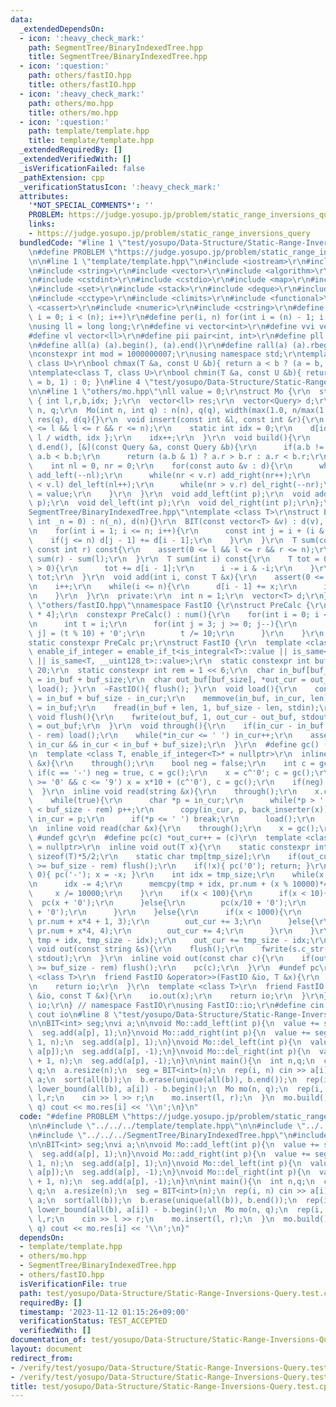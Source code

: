 ```yaml
---
data:
  _extendedDependsOn:
  - icon: ':heavy_check_mark:'
    path: SegmentTree/BinaryIndexedTree.hpp
    title: SegmentTree/BinaryIndexedTree.hpp
  - icon: ':question:'
    path: others/fastIO.hpp
    title: others/fastIO.hpp
  - icon: ':heavy_check_mark:'
    path: others/mo.hpp
    title: others/mo.hpp
  - icon: ':question:'
    path: template/template.hpp
    title: template/template.hpp
  _extendedRequiredBy: []
  _extendedVerifiedWith: []
  _isVerificationFailed: false
  _pathExtension: cpp
  _verificationStatusIcon: ':heavy_check_mark:'
  attributes:
    '*NOT_SPECIAL_COMMENTS*': ''
    PROBLEM: https://judge.yosupo.jp/problem/static_range_inversions_query
    links:
    - https://judge.yosupo.jp/problem/static_range_inversions_query
  bundledCode: "#line 1 \"test/yosupo/Data-Structure/Static-Range-Inversions-Query.test.cpp\"\
    \n#define PROBLEM \"https://judge.yosupo.jp/problem/static_range_inversions_query\"\
    \n\n#line 1 \"template/template.hpp\"\n#include <iostream>\r\n#include <cmath>\r\
    \n#include <string>\r\n#include <vector>\r\n#include <algorithm>\r\n#include <tuple>\r\
    \n#include <cstdint>\r\n#include <cstdio>\r\n#include <map>\r\n#include <queue>\r\
    \n#include <set>\r\n#include <stack>\r\n#include <deque>\r\n#include <bitset>\r\
    \n#include <cctype>\r\n#include <climits>\r\n#include <functional>\r\n#include\
    \ <cassert>\r\n#include <numeric>\r\n#include <cstring>\r\n#define rep(i, n) for(int\
    \ i = 0; i < (n); i++)\r\n#define per(i, n) for(int i = (n) - 1; i >= 0; i--)\r\
    \nusing ll = long long;\r\n#define vi vector<int>\r\n#define vvi vector<vi>\r\n\
    #define vl vector<ll>\r\n#define pii pair<int, int>\r\n#define pll pair<ll, ll>\r\
    \n#define all(a) (a).begin(), (a).end()\r\n#define rall(a) (a).rbegin(), (a).rend()\r\
    \nconstexpr int mod = 1000000007;\r\nusing namespace std;\r\ntemplate<class T,\
    \ class U>\r\nbool chmax(T &a, const U &b){ return a < b ? (a = b, 1) : 0; }\r\
    \ntemplate<class T, class U>\r\nbool chmin(T &a, const U &b){ return a > b ? (a\
    \ = b, 1) : 0; }\n#line 4 \"test/yosupo/Data-Structure/Static-Range-Inversions-Query.test.cpp\"\
    \n\n#line 1 \"others/mo.hpp\"\nll value = 0;\r\nstruct Mo {\r\n  struct Query\
    \ { int l,r,b,idx; };\r\n  vector<ll> res;\r\n  vector<Query> d;\r\n  int width,\
    \ n, q;\r\n  Mo(int n, int q) : n(n), q(q), width(max(1.0, n/max(1.0, sqrt(q*2.0/3)))),\
    \ res(q), d(q){}\r\n  void insert(const int &l, const int &r){\r\n    assert(0\
    \ <= l && l <= r && r <= n);\r\n    static int idx = 0;\r\n    d[idx] = { l, r,\
    \ l / width, idx };\r\n    idx++;\r\n  }\r\n  void build(){\r\n    sort(d.begin(),\
    \ d.end(), [&](const Query &a, const Query &b){\r\n      if(a.b != b.b) return\
    \ a.b < b.b;\r\n      return (a.b & 1) ? a.r > b.r : a.r < b.r;\r\n    });\r\n\
    \    int nl = 0, nr = 0;\r\n    for(const auto &v : d){\r\n      while(nl > v.l)\
    \ add_left(--nl);\r\n      while(nr < v.r) add_right(nr++);\r\n      while(nl\
    \ < v.l) del_left(nl++);\r\n      while(nr > v.r) del_right(--nr);\r\n      res[v.idx]\
    \ = value;\r\n    }\r\n  }\r\n  void add_left(int p);\r\n  void add_right(int\
    \ p);\r\n  void del_left(int p);\r\n  void del_right(int p);\r\n};\n#line 1 \"\
    SegmentTree/BinaryIndexedTree.hpp\"\ntemplate <class T>\r\nstruct BIT {\r\n  BIT(const\
    \ int _n = 0) : n(_n), d(n){}\r\n  BIT(const vector<T> &v) : d(v), n(v.size()){\r\
    \n    for(int i = 1; i <= n; i++){\r\n      const int j = i + (i & -i);\r\n  \
    \    if(j <= n) d[j - 1] += d[i - 1];\r\n    }\r\n  }\r\n  T sum(const int l,\
    \ const int r) const{\r\n    assert(0 <= l && l <= r && r <= n);\r\n    return\
    \ sum(r) - sum(l);\r\n  }\r\n  T sum(int i) const{\r\n    T tot = 0;\r\n    while(i\
    \ > 0){\r\n      tot += d[i - 1];\r\n      i -= i & -i;\r\n    }\r\n    return\
    \ tot;\r\n  }\r\n  void add(int i, const T &x){\r\n    assert(0 <= i && i < n);\r\
    \n    i++;\r\n    while(i <= n){\r\n      d[i - 1] += x;\r\n      i += i & -i;\r\
    \n    }\r\n  }\r\n  private:\r\n  int n = 1;\r\n  vector<T> d;\r\n};\n#line 1\
    \ \"others/fastIO.hpp\"\nnamespace FastIO {\r\nstruct PreCalc {\r\n  char num[10000\
    \ * 4];\r\n  constexpr PreCalc() : num(){\r\n    for(int i = 0; i < 10000; i++){\r\
    \n      int t = i;\r\n      for(int j = 3; j >= 0; j--){\r\n        num[i*4 +\
    \ j] = (t % 10) + '0';\r\n        t /= 10;\r\n      }\r\n    }\r\n  }\r\n};\r\n\
    static constexpr PreCalc pr;\r\nstruct FastIO {\r\n  template <class T>\r\n  using\
    \ enable_if_integer = enable_if_t<is_integral<T>::value || is_same<T, __int128_t>::value\
    \ || is_same<T, __uint128_t>::value>;\r\n  static constexpr int buf_size = 1 <<\
    \ 20;\r\n  static constexpr int rem = 1 << 6;\r\n  char in_buf[buf_size], *in_cur\
    \ = in_buf + buf_size;\r\n  char out_buf[buf_size], *out_cur = out_buf;\r\n  FastIO(){\
    \ load(); }\r\n  ~FastIO(){ flush(); }\r\n  void load(){\r\n    const int len\
    \ = in_buf + buf_size - in_cur;\r\n    memmove(in_buf, in_cur, len);\r\n    in_cur\
    \ = in_buf;\r\n    fread(in_buf + len, 1, buf_size - len, stdin);\r\n  }\r\n \
    \ void flush(){\r\n    fwrite(out_buf, 1, out_cur - out_buf, stdout);\r\n    out_cur\
    \ = out_buf;\r\n  }\r\n  void through(){\r\n    if(in_cur - in_buf >= buf_size\
    \ - rem) load();\r\n    while(*in_cur <= ' ') in_cur++;\r\n    assert(in_buf <=\
    \ in_cur && in_cur < in_buf + buf_size);\r\n  }\r\n  #define gc() (*in_cur++)\r\
    \n  template <class T, enable_if_integer<T>* = nullptr>\r\n  inline void read(T\
    \ &x){\r\n    through();\r\n    bool neg = false;\r\n    int c = gc();\r\n   \
    \ if(c == '-') neg = true, c = gc();\r\n    x = c^'0'; c = gc();\r\n    while(c\
    \ >= '0' && c <= '9') x = x*10 + (c^'0'), c = gc();\r\n    if(neg) x = -x;\r\n\
    \  }\r\n  inline void read(string &x){\r\n    through();\r\n    x.clear();\r\n\
    \    while(true){\r\n      char *p = in_cur;\r\n      while(*p > ' ' && p - in_buf\
    \ < buf_size - rem) p++;\r\n      copy(in_cur, p, back_inserter(x));\r\n     \
    \ in_cur = p;\r\n      if(*p <= ' ') break;\r\n      load();\r\n    }\r\n  }\r\
    \n  inline void read(char &x){\r\n    through();\r\n    x = gc();\r\n  }\r\n \
    \ #undef gc\r\n  #define pc(c) *out_cur++ = (c)\r\n  template <class T, enable_if_integer<T>*\
    \ = nullptr>\r\n  inline void out(T x){\r\n    static constexpr int tmp_size =\
    \ sizeof(T)*5/2;\r\n    static char tmp[tmp_size];\r\n    if(out_cur - out_buf\
    \ >= buf_size - rem) flush();\r\n    if(!x){ pc('0'); return; }\r\n    if(x <\
    \ 0){ pc('-'); x = -x; }\r\n    int idx = tmp_size;\r\n    while(x >= 10000){\r\
    \n      idx -= 4;\r\n      memcpy(tmp + idx, pr.num + (x % 10000)*4, 4);\r\n \
    \     x /= 10000;\r\n    }\r\n    if(x < 100){\r\n      if(x < 10){\r\n      \
    \  pc(x + '0');\r\n      }else{\r\n        pc(x/10 + '0');\r\n        pc(x%10\
    \ + '0');\r\n      }\r\n    }else{\r\n      if(x < 1000){\r\n        memcpy(out_cur,\
    \ pr.num + x*4 + 1, 3);\r\n        out_cur += 3;\r\n      }else{\r\n        memcpy(out_cur,\
    \ pr.num + x*4, 4);\r\n        out_cur += 4;\r\n      }\r\n    }\r\n    memcpy(out_cur,\
    \ tmp + idx, tmp_size - idx);\r\n    out_cur += tmp_size - idx;\r\n  }\r\n  inline\
    \ void out(const string &s){\r\n    flush();\r\n    fwrite(s.c_str(), 1, s.size(),\
    \ stdout);\r\n  }\r\n  inline void out(const char c){\r\n    if(out_cur - out_buf\
    \ >= buf_size - rem) flush();\r\n    pc(c);\r\n  }\r\n  #undef pc\r\n  template\
    \ <class T>\r\n  friend FastIO &operator>>(FastIO &io, T &x){\r\n    io.read(x);\r\
    \n    return io;\r\n  }\r\n  template <class T>\r\n  friend FastIO &operator<<(FastIO\
    \ &io, const T &x){\r\n    io.out(x);\r\n    return io;\r\n  }\r\n};\r\nFastIO\
    \ io;\r\n} // namespace FastIO\r\nusing FastIO::io;\r\n#define cin io\r\n#define\
    \ cout io\n#line 8 \"test/yosupo/Data-Structure/Static-Range-Inversions-Query.test.cpp\"\
    \n\nBIT<int> seg;\nvi a;\n\nvoid Mo::add_left(int p){\n  value += seg.sum(0, a[p]);\n\
    \  seg.add(a[p], 1);\n}\nvoid Mo::add_right(int p){\n  value += seg.sum(a[p] +\
    \ 1, n);\n  seg.add(a[p], 1);\n}\nvoid Mo::del_left(int p){\n  value -= seg.sum(0,\
    \ a[p]);\n  seg.add(a[p], -1);\n}\nvoid Mo::del_right(int p){\n  value -= seg.sum(a[p]\
    \ + 1, n);\n  seg.add(a[p], -1);\n}\n\nint main(){\n  int n,q;\n  cin >> n >>\
    \ q;\n  a.resize(n);\n  seg = BIT<int>(n);\n  rep(i, n) cin >> a[i];\n  vi b =\
    \ a;\n  sort(all(b));\n  b.erase(unique(all(b)), b.end());\n  rep(i, n) a[i] =\
    \ lower_bound(all(b), a[i]) - b.begin();\n  Mo mo(n, q);\n  rep(i, q){\n    int\
    \ l,r;\n    cin >> l >> r;\n    mo.insert(l, r);\n  }\n  mo.build();\n  rep(i,\
    \ q) cout << mo.res[i] << '\\n';\n}\n"
  code: "#define PROBLEM \"https://judge.yosupo.jp/problem/static_range_inversions_query\"\
    \n\n#include \"../../../template/template.hpp\"\n\n#include \"../../../others/mo.hpp\"\
    \n#include \"../../../SegmentTree/BinaryIndexedTree.hpp\"\n#include \"../../../others/fastIO.hpp\"\
    \n\nBIT<int> seg;\nvi a;\n\nvoid Mo::add_left(int p){\n  value += seg.sum(0, a[p]);\n\
    \  seg.add(a[p], 1);\n}\nvoid Mo::add_right(int p){\n  value += seg.sum(a[p] +\
    \ 1, n);\n  seg.add(a[p], 1);\n}\nvoid Mo::del_left(int p){\n  value -= seg.sum(0,\
    \ a[p]);\n  seg.add(a[p], -1);\n}\nvoid Mo::del_right(int p){\n  value -= seg.sum(a[p]\
    \ + 1, n);\n  seg.add(a[p], -1);\n}\n\nint main(){\n  int n,q;\n  cin >> n >>\
    \ q;\n  a.resize(n);\n  seg = BIT<int>(n);\n  rep(i, n) cin >> a[i];\n  vi b =\
    \ a;\n  sort(all(b));\n  b.erase(unique(all(b)), b.end());\n  rep(i, n) a[i] =\
    \ lower_bound(all(b), a[i]) - b.begin();\n  Mo mo(n, q);\n  rep(i, q){\n    int\
    \ l,r;\n    cin >> l >> r;\n    mo.insert(l, r);\n  }\n  mo.build();\n  rep(i,\
    \ q) cout << mo.res[i] << '\\n';\n}"
  dependsOn:
  - template/template.hpp
  - others/mo.hpp
  - SegmentTree/BinaryIndexedTree.hpp
  - others/fastIO.hpp
  isVerificationFile: true
  path: test/yosupo/Data-Structure/Static-Range-Inversions-Query.test.cpp
  requiredBy: []
  timestamp: '2023-11-12 01:15:26+09:00'
  verificationStatus: TEST_ACCEPTED
  verifiedWith: []
documentation_of: test/yosupo/Data-Structure/Static-Range-Inversions-Query.test.cpp
layout: document
redirect_from:
- /verify/test/yosupo/Data-Structure/Static-Range-Inversions-Query.test.cpp
- /verify/test/yosupo/Data-Structure/Static-Range-Inversions-Query.test.cpp.html
title: test/yosupo/Data-Structure/Static-Range-Inversions-Query.test.cpp
---
```

